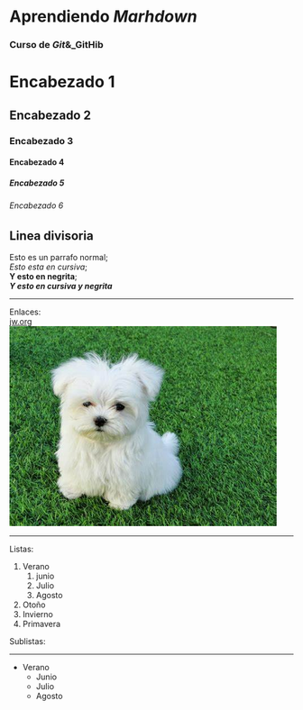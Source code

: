# Aprendiendo _Marhdown_
### Curso de _Git_&_GitHib

# Encabezado 1
## Encabezado 2
### Encabezado 3
#### Encabezado 4
##### Encabezado 5
###### Encabezado 6
Linea divisoria 
---
Esto es un parrafo normal;  
 _Esto esta en cursiva_;  
 **Y esto en negrita**;  
  **_Y esto en cursiva y negrita_** 

  *** 
  Enlaces:  
  [jw.org](https://www.jw.org)  
  ![perro](img/perro.jpeg)

***

Listas:

1. Verano
    1. junio
    2. Julio 
    1. Agosto
1. Otoño
1. Invierno
1. Primavera

Sublistas:
***

* Verano
    * Junio
    * Julio
    * Agosto
    

    

    

    



